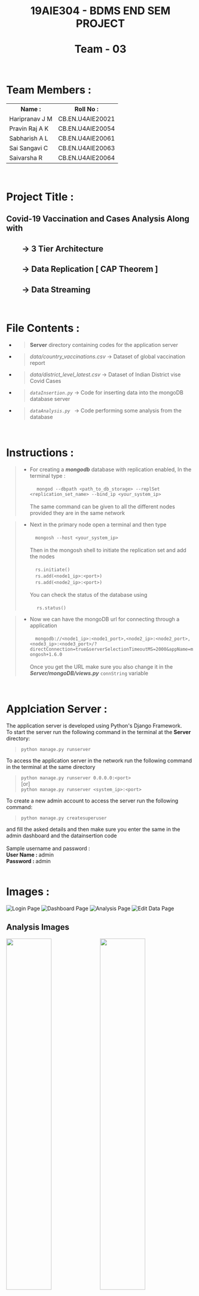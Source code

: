 <br>
<center><h1><b>19AIE304 - BDMS END SEM PROJECT<br><br>Team - 03</b></h1></center>   
<br>

# <b>Team Members :</b>

<table>
  <tr>
    <th>Name :</th>
    <th>Roll No :</th>
  </tr>
  <tr>
    <td> Haripranav J M</td>
    <td>CB.EN.U4AIE20021</td>
  </tr>
  <tr>
    <td>Pravin Raj A K</td>
    <td> CB.EN.U4AIE20054</td>
  </tr>
    <tr>
    <td>Sabharish A L</td>
    <td>CB.EN.U4AIE20061</td>
  </tr>
    <tr>
    <td>Sai Sangavi C</td>
    <td>CB.EN.U4AIE20063</td>
  </tr>
    <tr>
    <td>Saivarsha R </td>
    <td>CB.EN.U4AIE20064</td>
  </tr>
</table>
<br>

# <b>Project Title : </b>
## Covid-19 Vaccination and Cases Analysis Along with 
## &emsp;&emsp;-> 3 Tier Architecture
## &emsp;&emsp;-> Data Replication [ CAP Theorem ]
## &emsp;&emsp;-> Data Streaming

<br>

# <b>File Contents :</b>

* > **Server** directory containing codes for the application server 
* > *data/country_vaccinations.csv* -> Dataset of global vaccination report  
* > *data/district_level_latest.csv* -> Dataset of Indian District vise Covid Cases
* > *`dataInsertion.py`* ->   Code for inserting data into the mongoDB database server
* > *`dataAnalysis.py`* &ensp;-> Code performing some analysis from the database

<br>

# <b>Instructions :</b>

> * For creating a _**mongodb**_ database with replication enabled, In the terminal type : <br><br>
&emsp; `mongod --dbpath <path_to_db_storage> --replSet <replication_set_name> --bind_ip <your_system_ip> ` <br> <br>
The same command can be given to all the different nodes provided they are in the same network

> * Next in the primary node open a terminal and then type <br><br> 
&emsp;`mongosh --host <your_system_ip>` <br><br>
Then in the mongosh shell to initiate the replication set and add the nodes<br><br> &emsp;`rs.initiate()`<br>&emsp;`rs.add(<node1_ip>:<port>)`<br>&emsp;`rs.add(<node2_ip>:<port>)` <br><br>
You can check the status of the database using <br><br> &emsp; `rs.status()`

> * Now we can have the mongoDB url for connecting through a application
<br><br>&emsp;`mongodb://<node1_ip>:<node1_port>,<node2_ip>:<node2_port>,<node3_ip>:<node3_port>/?directConnection=true&serverSelectionTimeoutMS=2000&appName=mongosh+1.6.0` <br> <br>
Once you get the URL make sure you also change it in the _**Server/mongoDB/views.py**_ `connString` variable

<br>

# <b> Applciation Server : </b>

The application server is developed using Python's Django Framework. <br>
To start the server run the following command in the terminal at the **Server** directory: <br>
> `python manage.py runserver` <br>

To access the application server in the network run the following command in the terminal at the same directory <br>
> `python manage.py runserver 0.0.0.0:<port>` <br>  [or] <br>
`python manage.py runserver <system_ip>:<port>`

To create a new admin account to access the server run the following command:<br>
> `python manage.py createsuperuser` <br>

and fill the asked details and then make sure you enter the same in the admin dashboard and the datainsertion code <br> <br>
Sample username and password : <br>
<b>User Name : </b> admin <br>
<b>Password : </b> admin
<br>
<br>

# <b>Images : </b>

![Login Page](.\images\login.png "Login Page" )
![Dashboard Page](images\dashboard.png "Dashboard Page")
![Analysis Page](images\analysis.png "Analysis Page")
![Edit Data Page](images\editdata.png "Edit Data Page")


## Analysis Images

<img class=mobile-image src="images\analysis1.png" />
<img class=mobile-image src="images\analysis4.png" />
<img class=mobile-image src="images\analysis2.png" />
<img class=mobile-image src="images\analysis5.png" />
<img class=mobile-image src="images\analysis3.png" />

<style>
  .img {
    display: inline-block;
  }
  img.mobile-image {
    width: 49%;
    display: inline-block;
  }
</style>